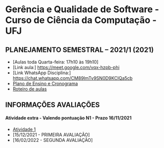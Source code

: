 # Gerência e Qualidade de Software - Curso de Ciência da Computação - UFJ

## PLANEJAMENTO SEMESTRAL – 2021/1 (2021)

- [Aulas toda Quarta-feira: 17h10 às 19h10]
- [Link aula:] https://meet.google.com/vqx-hzpb-phi
- [Link WhatsApp Disciplina:] https://chat.whatsapp.com/CM89lmTv9SN0D9KCIQa5cb
- [Plano de Ensino e Cronograma](documentos/plano_ensino_remoto_gerencia_2021_1_assinado.pdf)
- [Roteiro de aulas](documentos/roteiro.md)


##  INFORMAÇÕES AVALIAÇÕES

####  Atividade extra - Valendo pontuação N1 - Prazo 16/11/2021

- [Atividade 1](https://forms.gle/GmDYhQtLE9YpNyAD6)
- [15/12/2021 - PRIMEIRA AVALIAÇÃO]
- [16/02/2022 - SEGUNDA AVALIAÇÃO]
